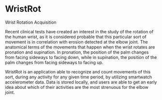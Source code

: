 # WristRot
Wrist Rotation Acquisition

Recent clinical tests have created an interest in the study of the rotation of the human wrist, as it is considered probable that this particular sort of movement is in correlation with erosion detected at the elbow joint. The anatomical terms of the movements that happen when the wrist rotates are pronation and supination. In pronation, the position of the palm changes from facing sideways to facing down, while in supination, the position of the palm changes from facing sideways to facing up.

WristRot is an application able to recognize and count movements of this sort, during any activity for any given time period, by utilizing smartwatch accelerometer data. Data is stored locally, and users are able to get an early idea about which of their activities are the most strenuous for the elbow joint.
